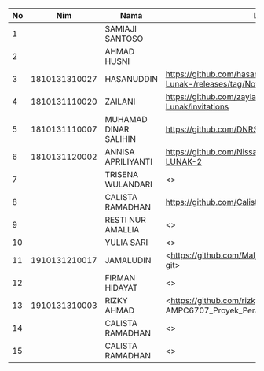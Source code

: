 
|  No |      Nim      |         Nama          |                                 Link Github                                      |
|-----|---------------|-----------------------|----------------------------------------------------------------------------------|
|  1  |               | SAMIAJI SANTOSO       |                                                                                  |
|  2  |               | AHMAD HUSNI           |                                                                                  |
|  3  | 1810131310027 | HASANUDDIN            | <https://github.com/hasanuddinpmgrProyek-Perangkat-Lunak-/releases/tag/Novanabs> |
|  4  | 1810131110020 | ZAILANI               | <https://github.com/zaylani99/CSE-Proyek-Perangkat-Lunak/invitations>            |
|  5  | 1810131110007 | MUHAMAD DINAR SALIHIN | <https://github.com/DNRSAL/Proyek/releases/tag/Novanabs>                         |
|  6  | 1810131120002 | ANNISA APRILIYANTI    | <https://github.com/Nissaaprilia/PROYEK-PERANGKAT-LUNAK-2>                       |
|  7  |               | TRISENA WULANDARI     | <>       |
|  8  |               | CALISTA RAMADHAN      | <https://github.com/Calista19/Media-Interaktif> |                                                               
|  9  |               | RESTI NUR AMALLIA     | <>                                                                
|  10 |               | YULIA SARI            | <>                                                                
|  11 | 1910131210017 | JAMALUDIN             | <https://github.com/Malja321999/PROYEK-MP-PUSPA git> |                                                              
|  12 |               | FIRMAN HIDAYAT        | <>                                                                
|  13 | 1910131310003 | RIZKY AHMAD           | <https://github.com/rizkyahmad16 AMPC6707_Proyek_Perangkat_Lunak> |                                                                
|  14 |               | CALISTA RAMADHAN      | <>                                                                
|  15 |               | CALISTA RAMADHAN      | <>                                                                
 